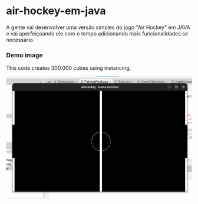 # air-hockey-em-java
A gente vai desenvolver uma versão simples do jogo "Air Hockey" em JAVA e vai aperfeiçoando ele com o tempo adicionando mais funcionalidades se necessário.


### Demo image

This code creates 300.000 cubes using instancing.

![alt "imagem de exemplo"](field.png)

